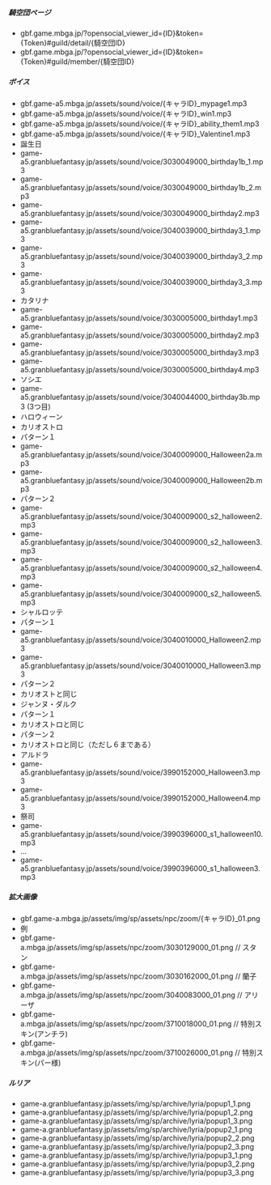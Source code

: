 ##### 騎空団ページ
* gbf.game.mbga.jp/?opensocial_viewer_id={ID}&token={Token}#guild/detail/{騎空団ID}
* gbf.game.mbga.jp/?opensocial_viewer_id={ID}&token={Token}#guild/member/{騎空団ID}

##### ボイス
* gbf.game-a5.mbga.jp/assets/sound/voice/{キャラID}_mypage1.mp3
* gbf.game-a5.mbga.jp/assets/sound/voice/{キャラID}_win1.mp3
* gbf.game-a5.mbga.jp/assets/sound/voice/{キャラID}_ability_them1.mp3
* gbf.game-a5.mbga.jp/assets/sound/voice/{キャラID}_Valentine1.mp3
* 誕生日
 * game-a5.granbluefantasy.jp/assets/sound/voice/3030049000_birthday1b_1.mp3
 * game-a5.granbluefantasy.jp/assets/sound/voice/3030049000_birthday1b_2.mp3
 * game-a5.granbluefantasy.jp/assets/sound/voice/3030049000_birthday2.mp3
 * game-a5.granbluefantasy.jp/assets/sound/voice/3040039000_birthday3_1.mp3
 * game-a5.granbluefantasy.jp/assets/sound/voice/3040039000_birthday3_2.mp3
 * game-a5.granbluefantasy.jp/assets/sound/voice/3040039000_birthday3_3.mp3
 * カタリナ
  * game-a5.granbluefantasy.jp/assets/sound/voice/3030005000_birthday1.mp3
  * game-a5.granbluefantasy.jp/assets/sound/voice/3030005000_birthday2.mp3
  * game-a5.granbluefantasy.jp/assets/sound/voice/3030005000_birthday3.mp3
  * game-a5.granbluefantasy.jp/assets/sound/voice/3030005000_birthday4.mp3
 * ソシエ
  * game-a5.granbluefantasy.jp/assets/sound/voice/3040044000_birthday3b.mp3 (3つ目)
* ハロウィーン
 * カリオストロ
  * パターン１
  * game-a5.granbluefantasy.jp/assets/sound/voice/3040009000_Halloween2a.mp3
  * game-a5.granbluefantasy.jp/assets/sound/voice/3040009000_Halloween2b.mp3
  * パターン２
  * game-a5.granbluefantasy.jp/assets/sound/voice/3040009000_s2_halloween2.mp3
  * game-a5.granbluefantasy.jp/assets/sound/voice/3040009000_s2_halloween3.mp3
  * game-a5.granbluefantasy.jp/assets/sound/voice/3040009000_s2_halloween4.mp3
  * game-a5.granbluefantasy.jp/assets/sound/voice/3040009000_s2_halloween5.mp3
 * シャルロッテ
  * パターン１
  * game-a5.granbluefantasy.jp/assets/sound/voice/3040010000_Halloween2.mp3
  * game-a5.granbluefantasy.jp/assets/sound/voice/3040010000_Halloween3.mp3
  * パターン２
  * カリオストと同じ
 * ジャンヌ・ダルク
  * パターン１
  * カリオストロと同じ
  * パターン２
  * カリオストロと同じ（ただし６まである）
 * アルドラ
  * game-a5.granbluefantasy.jp/assets/sound/voice/3990152000_Halloween3.mp3
  * game-a5.granbluefantasy.jp/assets/sound/voice/3990152000_Halloween4.mp3
 * 祭司
  * game-a5.granbluefantasy.jp/assets/sound/voice/3990396000_s1_halloween10.mp3
  * …
  * game-a5.granbluefantasy.jp/assets/sound/voice/3990396000_s1_halloween3.mp3

##### 拡大画像
* gbf.game-a.mbga.jp/assets/img/sp/assets/npc/zoom/{キャラID}_01.png
* 例
 * gbf.game-a.mbga.jp/assets/img/sp/assets/npc/zoom/3030129000_01.png // スタン
 * gbf.game-a.mbga.jp/assets/img/sp/assets/npc/zoom/3030162000_01.png // 蘭子
 * gbf.game-a.mbga.jp/assets/img/sp/assets/npc/zoom/3040083000_01.png // アリーザ
 * gbf.game-a.mbga.jp/assets/img/sp/assets/npc/zoom/3710018000_01.png // 特別スキン(アンチラ)
 * gbf.game-a.mbga.jp/assets/img/sp/assets/npc/zoom/3710026000_01.png // 特別スキン(パー様)

##### ルリア
* game-a.granbluefantasy.jp/assets/img/sp/archive/lyria/popup1_1.png
* game-a.granbluefantasy.jp/assets/img/sp/archive/lyria/popup1_2.png
* game-a.granbluefantasy.jp/assets/img/sp/archive/lyria/popup1_3.png
* game-a.granbluefantasy.jp/assets/img/sp/archive/lyria/popup2_1.png
* game-a.granbluefantasy.jp/assets/img/sp/archive/lyria/popup2_2.png
* game-a.granbluefantasy.jp/assets/img/sp/archive/lyria/popup2_3.png
* game-a.granbluefantasy.jp/assets/img/sp/archive/lyria/popup3_1.png
* game-a.granbluefantasy.jp/assets/img/sp/archive/lyria/popup3_2.png
* game-a.granbluefantasy.jp/assets/img/sp/archive/lyria/popup3_3.png
